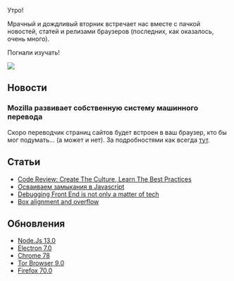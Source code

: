 Утро!

Мрачный и дождливый вторник встречает нас вместе с пачкой новостей, статей и релизами браузеров (последних, как оказалось, очень много).

Погнали изучать!

![](https://sun9-3.userapi.com/c858128/v858128808/c3dcc/Uow4r0o3atw.jpg)

## Новости

### Mozilla развивает собственную систему машинного перевода

Скоро переводчик страниц сайтов будет встроен в ваш браузер, кто бы мог подумать... (а может и нет). За подробностями как всегда [тут](https://www.opennet.ru/opennews/art.shtml?num=51718).

## Статьи

- [Code Review: Create The Culture, Learn The Best Practices](https://codingsans.com/blog/code-review)
- [Осваиваем замыкания в Javascript](https://medium.com/@sshambir/%D0%BE%D1%81%D0%B2%D0%B0%D0%B8%D0%B2%D0%B0%D0%B5%D0%BC-%D0%B7%D0%B0%D0%BC%D1%8B%D0%BA%D0%B0%D0%BD%D0%B8%D1%8F-%D0%B2-javascript-5b83267ef7d1)
- [Debugging Front End is not only a matter of tech](https://medium.com/@fuladuf/debugging-front-end-is-not-only-a-matter-of-tech-56b4308585d8)
- [Box alignment and overflow](https://www.chenhuijing.com/blog/box-alignment-and-overflow/#%F0%9F%92%BB)

## Обновления

- [Node.Js 13.0](https://nodejs.org/en/blog/release/v13.0.0/)
- [Electron 7.0](https://electronjs.org/blog/electron-7-0)
- [Chrome 78](https://chromereleases.googleblog.com/2019/10/stable-channel-update-for-desktop_22.html)
- [Tor Browser 9.0](https://blog.torproject.org/new-release-tor-browser-90)
- [Firefox 70.0](https://www.mozilla.org/en-US/firefox/70.0/releasenotes/)

